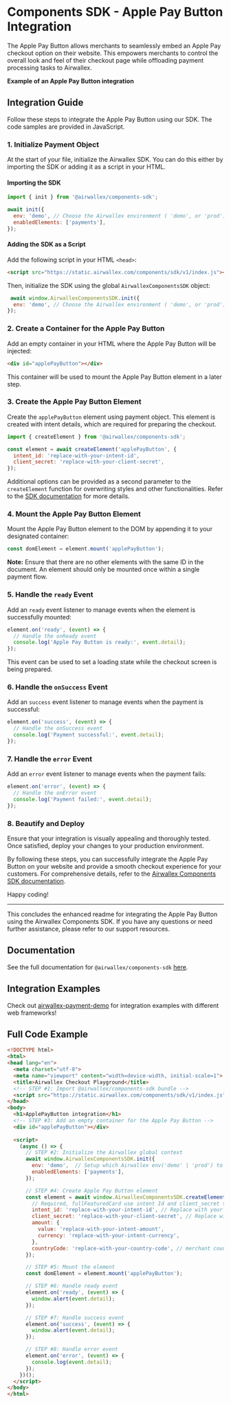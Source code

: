# Components SDK - Apple Pay Button Integration

The Apple Pay Button allows merchants to seamlessly embed an Apple Pay checkout option on their website. This empowers merchants to control the overall look and feel of their checkout page while offloading payment processing tasks to Airwallex.

**Example of an Apple Pay Button integration**

## Integration Guide

Follow these steps to integrate the Apple Pay Button using our SDK. The code samples are provided in JavaScript.

### 1. Initialize Payment Object

At the start of your file, initialize the Airwallex SDK. You can do this either by importing the SDK or adding it as a script in your HTML.

#### Importing the SDK

```js
import { init } from '@airwallex/components-sdk';

await init({
  env: 'demo', // Choose the Airwallex environment ( 'demo', or 'prod')
  enabledElements: ['payments'],
});
```

#### Adding the SDK as a Script

Add the following script in your HTML `<head>`:

```html
<script src="https://static.airwallex.com/components/sdk/v1/index.js"></script>
```

Then, initialize the SDK using the global `AirwallexComponentsSDK` object:

```js
 await window.AirwallexComponentsSDK.init({
  env: 'demo', // Choose the Airwallex environment ( 'demo', or 'prod')
});
```

### 2. Create a Container for the Apple Pay Button

Add an empty container in your HTML where the Apple Pay Button will be injected:

```html
<div id="applePayButton"></div>
```

This container will be used to mount the Apple Pay Button element in a later step.

### 3. Create the Apple Pay Button Element

Create the `applePayButton` element using payment object. This element is created with intent details, which are required for preparing the checkout.

```js
import { createElement } from '@airwallex/components-sdk';

const element = await createElement('applePayButton', {
  intent_id: 'replace-with-your-intent-id',
  client_secret: 'replace-with-your-client-secret',
});
```

Additional options can be provided as a second parameter to the `createElement` function for overwriting styles and other functionalities. Refer to the [SDK documentation](https://docs.airwallex.com/components-sdk#createElement) for more details.

### 4. Mount the Apple Pay Button Element

Mount the Apple Pay Button element to the DOM by appending it to your designated container:

```js
const domElement = element.mount('applePayButton');
```

**Note:** Ensure that there are no other elements with the same ID in the document. An element should only be mounted once within a single payment flow.

### 5. Handle the `ready` Event

Add an `ready` event listener to manage events when the element is successfully mounted:

```js
element.on('ready', (event) => {
  // Handle the onReady event
  console.log('Apple Pay Button is ready:', event.detail);
});
```

This event can be used to set a loading state while the checkout screen is being prepared.

### 6. Handle the `onSuccess` Event

Add an `success` event listener to manage events when the payment is successful:

```js
element.on('success', (event) => {
  // Handle the onSuccess event
  console.log('Payment successful:', event.detail);
});
```

### 7. Handle the `error` Event

Add an `error` event listener to manage events when the payment fails:

```js
element.on('error', (event) => {
  // Handle the onError event
  console.log('Payment failed:', event.detail);
});
```

### 8. Beautify and Deploy

Ensure that your integration is visually appealing and thoroughly tested. Once satisfied, deploy your changes to your production environment.

By following these steps, you can successfully integrate the Apple Pay Button on your website and provide a smooth checkout experience for your customers. For comprehensive details, refer to the [Airwallex Components SDK documentation](https://docs.airwallex.com/components-sdk).

Happy coding!

---

This concludes the enhanced readme for integrating the Apple Pay Button using the Airwallex Components SDK. If you have any questions or need further assistance, please refer to our support resources.

## Documentation

See the full documentation for `@airwallex/components-sdk` [here](/docs-components-sdk).

## Integration Examples

Check out [airwallex-payment-demo](../integrations/) for integration examples with different web frameworks!

## Full Code Example

```html
<!DOCTYPE html>
<html>
<head lang="en">
  <meta charset="utf-8">
  <meta name="viewport" content="width=device-width, initial-scale=1">
  <title>Airwallex Checkout Playground</title>
  <!-- STEP #1: Import @airwallex/components-sdk bundle -->
  <script src="https://static.airwallex.com/components/sdk/v1/index.js"></script>
</head>
<body>
  <h1>ApplePayButton integration</h1>
  <!-- STEP #3: Add an empty container for the Apple Pay Button -->
  <div id="applePayButton"></div>
  
  <script>
    (async () => {
      // STEP #2: Initialize the Airwallex global context
      await window.AirwallexComponentsSDK.init({
        env: 'demo',  // Setup which Airwallex env('demo' | 'prod') to integrate with
        enabledElements: ['payments'],
      });

      // STEP #4: Create Apple Pay Button element
      const element = await window.AirwallexComponentsSDK.createElement('applePayButton', {
        // Required, fullFeaturedCard use intent Id and client_secret to prepare checkout
        intent_id: 'replace-with-your-intent-id', // Replace with your intent ID
        client_secret: 'replace-with-your-client-secret', // Replace with your client secret
        amount: {
          value: 'replace-with-your-intent-amount',
          currency: 'replace-with-your-intent-currency',
        },
        countryCode: 'replace-with-your-country-code', // merchant country code
      });

      // STEP #5: Mount the element
      const domElement = element.mount('applePayButton');

      // STEP #6: Handle ready event
      element.on('ready', (event) => {
        window.alert(event.detail);
      });

      // STEP #7: Handle success event
      element.on('success', (event) => {
        window.alert(event.detail);
      });

      // STEP #8: Handle error event
      element.on('error', (event) => {
        console.log(event.detail);
      });
    })();
  </script>
</body>
</html>
```
